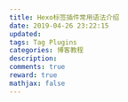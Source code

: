```yaml
---
title: Hexo标签插件常用语法介绍
date: 2019-04-26 23:22:15
updated:
tags: Tag Plugins
categories: 博客教程
description:
comments: true
reward: true
mathjax: false
---
```

